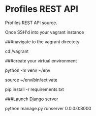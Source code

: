 # Profiles REST API

Profiles REST API source.


Once SSH'd into your vagrant instance

###navigate to the vagrant directoty

cd /vagrant

###create your virtual environment

python -m venv ~/env

source ~/env/bin/activate

pip install -r requirements.txt




###Launch Django server

python manage.py runserver 0.0.0.0:8000
